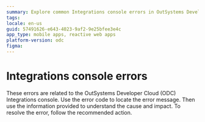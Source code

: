```yaml
---
summary: Explore common Integrations console errors in OutSystems Developer Cloud (ODC) and their solutions.
tags: 
locale: en-us
guid: 57491626-e643-4023-9af2-9e25bfee3e4c
app_type: mobile apps, reactive web apps
platform-version: odc
figma:
---
```


# Integrations console errors

These errors are related to the OutSystems Developer Cloud (ODC) Integrations console. Use the error code to locate the error message. Then use the information provided to understand the cause and impact. To resolve the error, follow the recommended action.
